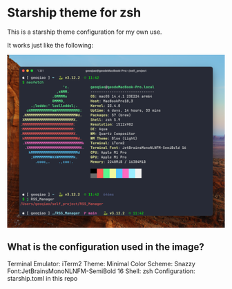 # Starship theme for zsh

This is a starship theme configuration for my own use.

It works just like the following:

![starship theme](./lookslike.png "my starship theme for zsh")

## What is the configuration used in the image?

Terminal Emulator: iTerm2
Theme: Minimal
Color Scheme: Snazzy
Font:JetBrainsMonoNLNFM-SemiBold 16
Shell: zsh
Configuration: starship.toml in this repo
